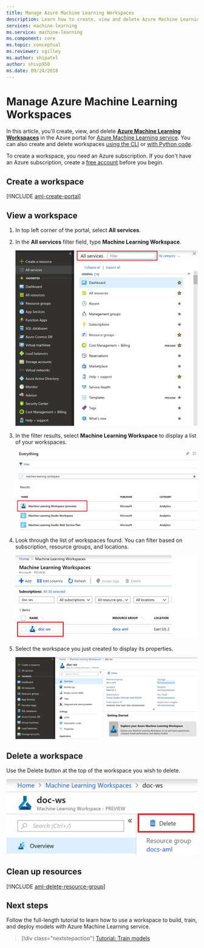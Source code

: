 ```yaml
---
title: Manage Azure Machine Learning Workspaces
description: Learn how to create, view and delete Azure Machine Learning Workspaces in the Azure portal.
services: machine-learning
ms.service: machine-learning
ms.component: core
ms.topic: conceptual
ms.reviewer: sgilley
ms.author: shipatel
author: shivp950
ms.date: 09/24/2018
---
```


# Manage Azure Machine Learning Workspaces

In this article, you'll create, view, and delete [**Azure Machine Learning Workspaces**](concept-azure-machine-learning-architecture.md#workspace) in the Azure portal for [Azure Machine Learning service](overview-what-is-azure-ml.md).  You can also create and delete workspaces [using the CLI](reference-azure-machine-learning-cli.md) or [with Python code](http://aka.ms/aml-sdk).

To create a workspace, you need an Azure subscription. If you don't have an Azure subscription, create a [free account](https://azure.microsoft.com/free/?WT.mc_id=A261C142F) before you begin.

## Create a workspace 

[!INCLUDE [aml-create-portal](../../../includes/aml-create-in-portal.md)]

## View a workspace

1. In top left corner of the portal, select **All services**. 

1. In the **All services** filter field, type **Machine Learning Workspace**.  

   ![search for Azure Machine Learning workspace](media/how-to-manage-workspace/allservices-search1.png)

1. In the filter results, select **Machine Learning Workspace** to display a list of your workspaces. 

   ![search for Azure Machine Learning workspace](media/how-to-manage-workspace/allservices-search.PNG)

1. Look through the list of workspaces found. You can filter based on subscription, resource groups, and locations.  

   ![Azure Machine Learning workspace list](media/how-to-manage-workspace/allservices_view_workspace.PNG)

1. Select the workspace you just created to display its properties.

   ![png](media/how-to-manage-workspace/allservices_view_workspace_full.PNG)

## Delete a workspace

Use the Delete button at the top of the workspace you wish to delete.

  ![png](media/how-to-manage-workspace/delete-workspace.png)


## Clean up resources 

[!INCLUDE [aml-delete-resource-group](../../../includes/aml-delete-resource-group.md)]

## Next steps

Follow the full-length tutorial to learn how to use a workspace to build, train, and deploy models with Azure Machine Learning service.

> [!div class="nextstepaction"]
> [Tutorial: Train models](tutorial-train-models-with-aml.md)
